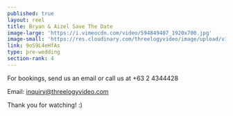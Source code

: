 ```yaml
---
published: true
layout: reel
title: Bryan & Aizel Save The Date
image-large: 'https://i.vimeocdn.com/video/594849407_1920x700.jpg'
image-small: 'https://res.cloudinary.com/threelogyvideo/image/upload/v1541753666/Bryan_a.jpg'
link: 9oS9L4eHfAs
type: pre-wedding
section-rank: 4
---
```

For bookings, send us an email or call us at +63 2 4344428

Email: inquiry@threelogyvideo.com

Thank you for watching! :)

